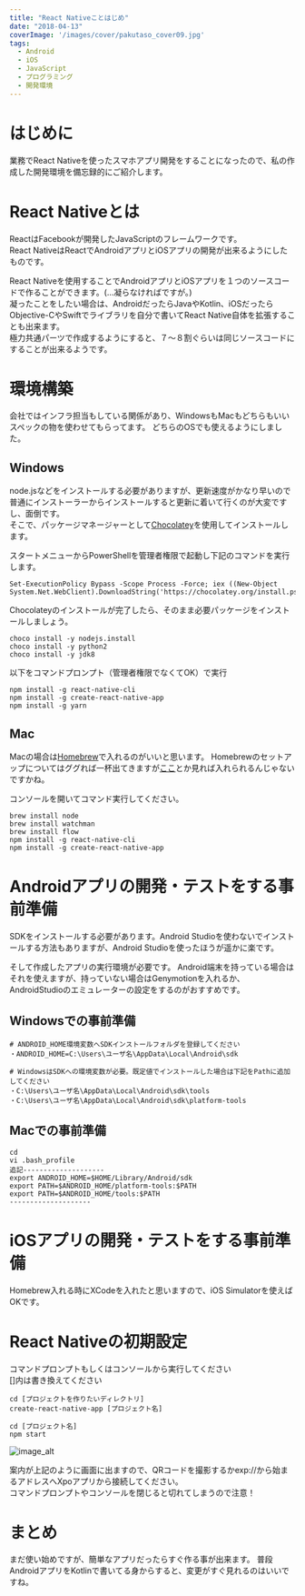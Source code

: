 ```yaml
---
title: "React Nativeことはじめ"
date: "2018-04-13"
coverImage: '/images/cover/pakutaso_cover09.jpg'
tags: 
  - Android
  - iOS
  - JavaScript
  - プログラミング
  - 開発環境
---
```

# はじめに
業務でReact Nativeを使ったスマホアプリ開発をすることになったので、私の作成した開発環境を備忘録的にご紹介します。

# React Nativeとは
ReactはFacebookが開発したJavaScriptのフレームワークです。  
React NativeはReactでAndroidアプリとiOSアプリの開発が出来るようにしたものです。

React Nativeを使用することでAndroidアプリとiOSアプリを１つのソースコードで作ることができます。(…凝らなければですが。)  
凝ったことをしたい場合は、AndroidだったらJavaやKotlin、iOSだったらObjective-CやSwiftでライブラリを自分で書いてReact Native自体を拡張することも出来ます。  
極力共通パーツで作成するようにすると、７～８割ぐらいは同じソースコードにすることが出来るようです。

# 環境構築
会社ではインフラ担当もしている関係があり、WindowsもMacもどちらもいいスペックの物を使わせてもらってます。
どちらのOSでも使えるようにしました。
## Windows
node.jsなどをインストールする必要がありますが、更新速度がかなり早いので普通にインストーラーからインストールすると更新に着いて行くのが大変ですし、面倒です。  
そこで、パッケージマネージャーとして[Chocolatey](https://chocolatey.org/)を使用してインストールします。

スタートメニューからPowerShellを管理者権限で起動し下記のコマンドを実行します。
```
Set-ExecutionPolicy Bypass -Scope Process -Force; iex ((New-Object System.Net.WebClient).DownloadString('https://chocolatey.org/install.ps1'))
```
Chocolateyのインストールが完了したら、そのまま必要パッケージをインストールしましょう。
```
choco install -y nodejs.install
choco install -y python2
choco install -y jdk8
```
以下をコマンドプロンプト（管理者権限でなくてOK）で実行
```
npm install -g react-native-cli
npm install -g create-react-native-app
npm install -g yarn
```

## Mac
Macの場合は[Homebrew](https://brew.sh/index_ja.html)で入れるのがいいと思います。
Homebrewのセットアップについてはググれば一杯出てきますが[ここ](https://qiita.com/balius_1064/items/ac7dff5ef10eaf69996f)とか見れば入れられるんじゃないですかね。

コンソールを開いてコマンド実行してください。
```
brew install node
brew install watchman
brew install flow
npm install -g react-native-cli
npm install -g create-react-native-app
```

# Androidアプリの開発・テストをする事前準備
SDKをインストールする必要があります。Android Studioを使わないでインストールする方法もありますが、Android Studioを使ったほうが遥かに楽です。

そして作成したアプリの実行環境が必要です。
Android端末を持っている場合はそれを使えますが、持っていない場合はGenymotionを入れるか、AndroidStudioのエミュレーターの設定をするのがおすすめです。

## Windowsでの事前準備
```
# ANDROID_HOME環境変数へSDKインストールフォルダを登録してください
・ANDROID_HOME=C:\Users\ユーザ名\AppData\Local\Android\sdk

# WindowsはSDKへの環境変数が必要。既定値でインストールした場合は下記をPathに追加してください
・C:\Users\ユーザ名\AppData\Local\Android\sdk\tools
・C:\Users\ユーザ名\AppData\Local\Android\sdk\platform-tools
```

## Macでの事前準備
```
cd
vi .bash_profile
追記--------------------
export ANDROID_HOME=$HOME/Library/Android/sdk
export PATH=$ANDROID_HOME/platform-tools:$PATH
export PATH=$ANDROID_HOME/tools:$PATH
--------------------
```

# iOSアプリの開発・テストをする事前準備
Homebrew入れる時にXCodeを入れたと思いますので、iOS Simulatorを使えばOKです。

# React Nativeの初期設定
コマンドプロンプトもしくはコンソールから実行してください  
[]内は書き換えてください
```
cd [プロジェクトを作りたいディレクトリ]
create-react-native-app [プロジェクト名]

cd [プロジェクト名]
npm start
```

![image_alt](/images/development-0002/prompt.png)

案内が上記のように画面に出ますので、QRコードを撮影するかexp://から始まるアドレスへXpoアプリから接続してください。  
コマンドプロンプトやコンソールを閉じると切れてしまうので注意！

# まとめ
まだ使い始めですが、簡単なアプリだったらすぐ作る事が出来ます。
普段AndroidアプリをKotlinで書いてる身からすると、変更がすぐ見れるのはいいですね。
